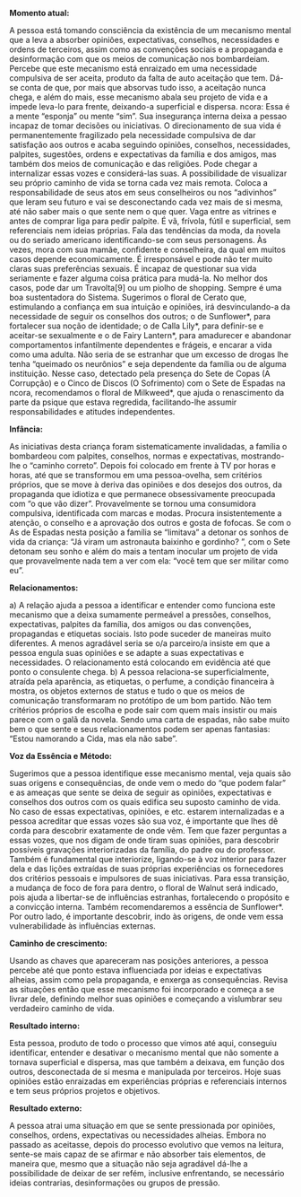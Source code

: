 **Momento atual:**

 A pessoa está tomando consciência da existência de um mecanismo mental que a leva a absorber opiniões, expectativas, conselhos, necessidades e ordens de terceiros, assim como as convenções sociais e a propaganda e desinformação com que os meios de comunicação nos bombardeiam. Percebe que este mecanismo está enraizado em uma necessidade compulsiva de ser aceita, produto da falta de auto aceitação que tem. Dá-se conta de que, por mais que absorvas tudo isso, a aceitação nunca chega, e além do mais, esse mecanismo abala seu projeto de vida e a impede leva-lo para frente, deixando-a superficial e dispersa.  ncora: Essa é a mente “esponja” ou mente “sim”. Sua insegurança interna deixa a pessao incapaz de tomar decisões ou iniciativas. O direcionamento de sua vida é permanentemente fragilizado pela necessidade compulsiva de dar satisfação aos outros e acaba seguindo opiniões, conselhos, necessidades, palpites, sugestões, ordens e expectativas da família e dos amigos, mas também dos meios de comunicação e das religiões. Pode chegar a internalizar essas vozes e considerá-las suas. A possibilidade de visualizar seu próprio caminho de vida se torna cada vez mais remota. Coloca a responsabilidade de seus atos em seus conselheiros ou nos “adivinhos” que leram seu futuro e vai se desconectando cada vez mais de si mesma, até não saber mais o que sente nem o que quer. Vaga entre as vitrines e antes de comprar liga para pedir palpite. É vã, frívola, fútil e superficial, sem referenciais nem ideias próprias. Fala das tendências da moda, da novela ou do seriado americano identificando-se com seus personagens. Às vezes, mora com sua mamãe, confidente e conselheira, da qual em muitos casos depende economicamente. É irresponsável e pode não ter muito claras suas preferências sexuais. É incapaz de questionar sua vida seriamente e fazer alguma coisa prática para mudá-la. No melhor dos casos, pode dar um Travolta[9] ou um piolho de shopping. Sempre é uma boa sustentadora do Sistema. Sugerimos o floral de Cerato que, estimulando a confiança em sua intuição e opiniões, irá desvinculando-a da necessidade de seguir os conselhos dos outros; o de Sunflower*, para fortalecer sua noção de identidade; o de Calla Lily*, para definir-se e aceitar-se sexualmente e o de Fairy Lantern*, para amadurecer e abandonar comportamentos infantilmente dependentes e frágeis, e encarar a vida como uma adulta. Não seria de se estranhar que um excesso de drogas lhe tenha “queimado os neurônios” e seja dependente da família ou de alguma instituição. Nesse caso, detectado pela presença do Sete de Copas (A Corrupção) e o Cinco de Discos (O Sofrimento) com o Sete de Espadas na  ncora, recomendamos o floral de Milkweed*, que ajuda o renascimento da parte da psique que estava regredida, facilitando-lhe assumir responsabilidades e atitudes independentes. 


**Infância:**

 As iniciativas desta criança foram sistematicamente invalidadas, a família o bombardeou com palpites, conselhos, normas e expectativas, mostrando-lhe o “caminho correto”. Depois foi colocado em frente à TV por horas e horas, até que se transformou em uma pessoa-ovelha, sem critérios próprios, que se move à deriva das opiniões e dos desejos dos outros, da propaganda que idiotiza e que permanece obsessivamente preocupada com “o que vão dizer”. Provavelmente se tornou uma consumidora compulsiva, identificada com marcas e modas. Procura insistentemente a atenção, o conselho e a aprovação dos outros e gosta de fofocas. Se com o As de Espadas nesta posição a família se “limitava” a detonar os sonhos de vida da criança: “Já viram um astronauta baixinho e gordinho? ”, com o Sete detonam seu sonho e além do mais a tentam inocular um projeto de vida que provavelmente nada tem a ver com ela: “você tem que ser militar como eu”. 


**Relacionamentos:**

 a) A relação ajuda a pessoa a identificar e entender como funciona este mecanismo que a deixa sumamente permeável a pressões, conselhos, expectativas, palpites da família, dos amigos ou das convenções, propagandas e etiquetas sociais. Isto pode suceder de maneiras muito diferentes. A menos agradável seria se o/a parceiro/a insiste em que a pessoa engula suas opiniões e se adapte a suas expectativas e necessidades. O relacionamento está colocando em evidência até que ponto o consulente chega. b) A pessoa relaciona-se superficialmente, atraída pela aparência, as etiquetas, o perfume, a condição financeira à mostra, os objetos externos de status e tudo o que os meios de comunicação transformaram no protótipo de um bom partido. Não tem critérios próprios de escolha e pode sair com quem mais insistir ou mais parece com o galã da novela. Sendo uma carta de espadas, não sabe muito bem o que sente e seus relacionamentos podem ser apenas fantasias: “Estou namorando a Cida, mas ela não sabe”. 


**Voz da Essência e Método:**

 Sugerimos que a pessoa identifique esse mecanismo mental, veja quais são suas origens e consequências, de onde vem o medo do “que podem falar” e as ameaças que sente se deixa de seguir as opiniões, expectativas e conselhos dos outros com os quais edifica seu suposto caminho de vida. No caso de essas expectativas, opiniões, e etc. estarem internalizadas e a pessoa acreditar que essas vozes são sua voz, é importante que lhes dê corda para descobrir exatamente de onde vêm. Tem que fazer perguntas a essas vozes, que nos digam de onde tiram suas opiniões, para descobrir possíveis gravações interiorizadas da família, do padre ou do professor. Também é fundamental que interiorize, ligando-se à voz interior para fazer dela e das lições extraídas de suas próprias experiências os fornecedores dos critérios pessoais e impulsores de suas iniciativas. Para essa transição, a mudança de foco de fora para dentro, o floral de Walnut será indicado, pois ajuda a libertar-se de influências estranhas, fortalecendo o propósito e a convicção interna. Também recomendaremos a essência de Sunflower*. Por outro lado, é importante descobrir, indo às origens, de onde vem essa vulnerabilidade às influências externas. 


**Caminho de crescimento:**

 Usando as chaves que apareceram nas posições anteriores, a pessoa percebe até que ponto estava influenciada por ideias e expectativas alheias, assim como pela propaganda, e enxerga as consequências. Revisa as situações então que esse mecanismo foi incorporado e começa a se livrar dele, definindo melhor suas opiniões e começando a vislumbrar seu verdadeiro caminho de vida. 


**Resultado interno:**

 Esta pessoa, produto de todo o processo que vimos até aqui, conseguiu identificar, entender e desativar o mecanismo mental que não somente a tornava superficial e dispersa, mas que também a deixava, em função dos outros, desconectada de si mesma e manipulada por terceiros. Hoje suas opiniões estão enraizadas em experiências próprias e referenciais internos e tem seus próprios projetos e objetivos. 


**Resultado externo:**

 A pessoa atrai uma situação em que se sente pressionada por opiniões, conselhos, ordens, expectativas ou necessidades alheias. Embora no passado as aceitasse, depois do processo evolutivo que vemos na leitura, sente-se mais capaz de se afirmar e não absorber tais elementos, de maneira que, mesmo que a situação não seja agradável dá-lhe a possibilidade de deixar de ser refém, inclusive enfrentando, se necessário ideias contrarias, desinformações ou grupos de pressão. 
